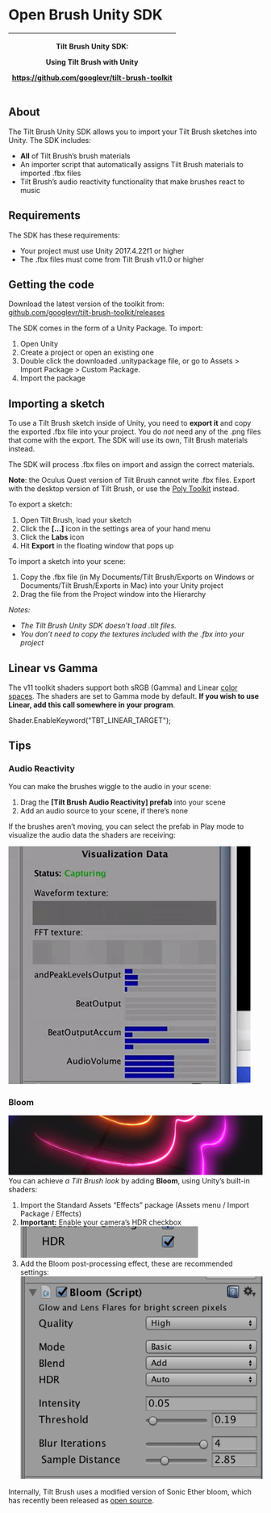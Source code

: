 # Open Brush Unity SDK

| <p>Tilt Brush Unity SDK:</p><p>Using Tilt Brush with Unity</p><p><a href="https://github.com/googlevr/tilt-brush-toolkit">https://github.com/googlevr/tilt-brush-toolkit</a></p> |
| -------------------------------------------------------------------------------------------------------------------------------------------------------------------------------- |



## About

The Tilt Brush Unity SDK allows you to import your Tilt Brush sketches into Unity. The SDK includes:

* **All** of Tilt Brush’s brush materials
* An importer script that automatically assigns Tilt Brush materials to imported .fbx files
* Tilt Brush’s audio reactivity functionality that make brushes react to music

## Requirements

The SDK has these requirements:

* Your project must use Unity 2017.4.22f1 or higher
* The .fbx files must come from Tilt Brush v11.0 or higher

## Getting the code

Download the latest version of the toolkit from:\
[github.com/googlevr/tilt-brush-toolkit/releases](https://github.com/googlevr/tilt-brush-toolkit/releases)

The SDK comes in the form of a Unity Package. To import:

1. Open Unity
2. Create a project or open an existing one
3. Double click the downloaded .unitypackage file, or go to Assets > Import Package > Custom Package.
4. Import the package

## Importing a sketch

To use a Tilt Brush sketch inside of Unity, you need to **export it** and copy the exported .fbx file into your project. You do _not_ need any of the .png files that come with the export. The SDK will use its own, Tilt Brush materials instead.

The SDK will process .fbx files on import and assign the correct materials.

**Note**: the Oculus Quest version of Tilt Brush cannot write .fbx files. Export with the desktop version of Tilt Brush, or use the [Poly Toolkit](https://github.com/googlearchive/poly-toolkit-unity) instead.

To export a sketch:

1. Open Tilt Brush, load your sketch
2. Click the **\[...]** icon in the settings area of your hand menu
3. Click the **Labs** icon
4. Hit **Export** in the floating window that pops up

To import a sketch into your scene:

1. Copy the .fbx file (in My Documents/Tilt Brush/Exports on Windows or Documents/Tilt Brush/Exports in Mac) into your Unity project
2. Drag the file from the Project window into the Hierarchy

_Notes:_

* _The Tilt Brush Unity SDK doesn’t load .tilt files._
* _You don’t need to copy the textures included with the .fbx into your project_

## Linear vs Gamma

The v11 toolkit shaders support both sRGB (Gamma) and Linear [color spaces](https://docs.unity3d.com/Manual/LinearRendering-LinearOrGammaWorkflow.html). The shaders are set to Gamma mode by default. **If you wish to use Linear, add this call somewhere in your program**.

Shader.EnableKeyword("TBT_LINEAR_TARGET");

## Tips

### Audio Reactivity

You can make the brushes wiggle to the audio in your scene:

1. Drag the **\[Tilt Brush Audio Reactivity] prefab** into your scene
2. Add an audio source to your scene, if there’s none

If the brushes aren’t moving, you can select the prefab in Play mode to visualize the audio data the shaders are receiving:

![](.gitbook/assets/0.gif)

### Bloom

![](<.gitbook/assets/1 (3).png>)\
You can achieve _a Tilt Brush look_ by adding **Bloom**, using Unity’s built-in shaders:

1. Import the Standard Assets “Effects” package (Assets menu / Import Package / Effects)
2. **Important:** Enable your camera’s HDR checkbox\
   ![](<.gitbook/assets/2 (3).png>)
3. Add the Bloom post-processing effect, these are recommended settings:\
   ![](<.gitbook/assets/3 (3).png>)

Internally, Tilt Brush uses a modified version of Sonic Ether bloom, which has recently been released as [open source](https://github.com/sonicether/SE-Natural-Bloom-Dirty-Lens).
